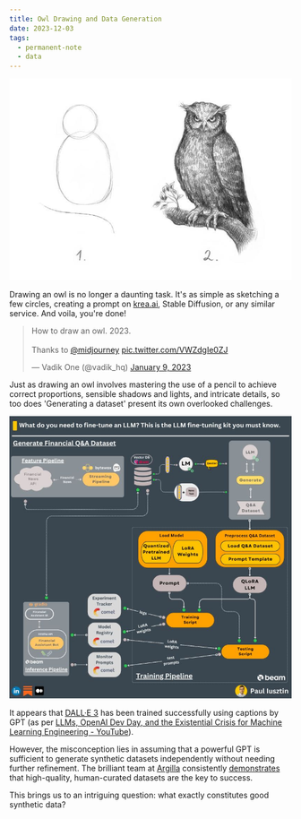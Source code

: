 ```yaml
---
title: Owl Drawing and Data Generation
date: 2023-12-03
tags:
  - permanent-note
  - data
---
```

![Draw an owl in two steps meme](notes/attachments/how-to-draw-an-owl.png)

Drawing an owl is no longer a daunting task. It's as simple as sketching a few circles, creating a prompt on [krea.ai](https://www.krea.ai/), Stable Diffusion, or any similar service. And voila, you're done!

<blockquote class="twitter-tweet"><p lang="en" dir="ltr">How to draw an owl. 2023.<br><br>Thanks to <a href="https://twitter.com/midjourney?ref_src=twsrc%5Etfw">@midjourney</a> <a href="https://t.co/VWZdgIe0ZJ">pic.twitter.com/VWZdgIe0ZJ</a></p>&mdash; Vadik One (@vadik_hq) <a href="https://twitter.com/vadik_hq/status/1612500983103295511?ref_src=twsrc%5Etfw">January 9, 2023</a></blockquote> <script async src="https://platform.twitter.com/widgets.js" charset="utf-8"></script>

Just as drawing an owl involves mastering the use of a pencil to achieve correct proportions, sensible shadows and lights, and intricate details, so too does 'Generating a dataset' present its own overlooked challenges.

![](notes/attachments/fine-tune-llm-by-lusztin.png)

It appears that [DALL·E 3](https://openai.com/dall-e-3) has been trained successfully using captions by GPT (as per [LLMs, OpenAI Dev Day, and the Existential Crisis for Machine Learning Engineering - YouTube](https://www.youtube.com/watch?v=MTJHvgJtynU)).

However, the misconception lies in assuming that a powerful GPT is sufficient to generate synthetic datasets independently without needing further refinement. The brilliant team at [Argilla](https://argilla.io/) consistently [demonstrates](https://argilla.io/blog/notus7b) that high-quality, human-curated datasets are the key to success. 

This brings us to an intriguing question: what exactly constitutes good synthetic data?








